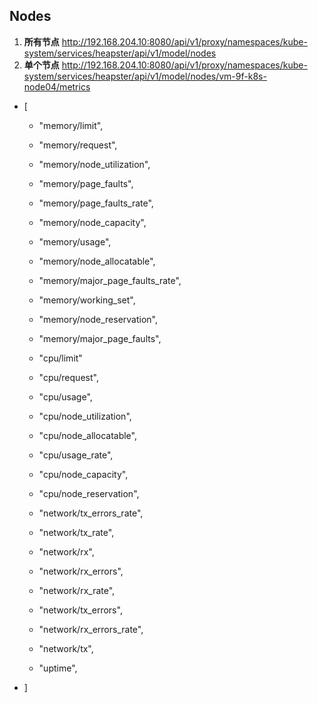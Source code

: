 ## Nodes
1. **所有节点** http://192.168.204.10:8080/api/v1/proxy/namespaces/kube-system/services/heapster/api/v1/model/nodes
2. **单个节点** http://192.168.204.10:8080/api/v1/proxy/namespaces/kube-system/services/heapster/api/v1/model/nodes/vm-9f-k8s-node04/metrics 
- [
  - "memory/limit",
  - "memory/request",
  - "memory/node_utilization",
  - "memory/page_faults",
  - "memory/page_faults_rate",
  - "memory/node_capacity",
  - "memory/usage",
  - "memory/node_allocatable",
  - "memory/major_page_faults_rate",
  - "memory/working_set",
  - "memory/node_reservation",
  - "memory/major_page_faults",
  
  - "cpu/limit"
  - "cpu/request",
  - "cpu/usage",
  - "cpu/node_utilization",
  - "cpu/node_allocatable",
  - "cpu/usage_rate",
  - "cpu/node_capacity",
  - "cpu/node_reservation",
  
  - "network/tx_errors_rate",
  - "network/tx_rate",
  - "network/rx",
  - "network/rx_errors",
  - "network/rx_rate",
  - "network/tx_errors",
  - "network/rx_errors_rate",
  - "network/tx",
  - "uptime",
- ]
